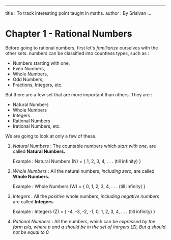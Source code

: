 
---
title : To track interesting point taught in maths.
author : By Srisivan
...


# Chapter 1 - Rational Numbers

Before going to rational numbers, first let's _familiarize_ ourselves with the
other sets. numbers can be classified into countless types, such as :
	
* Numbers starting with one,
* Even Numbers,
* Whole Numbers,
* Odd Numbers,
* Fractions, Integers, etc.

But there are a few set that are more important than others. They are :
	
* Natural Numbers
* Whole Numbers
* Integers
* Rational Numbers
* Irational Numbers, etc.

We are going to look at only a few of these. 

1. _Natural Numbers_ : The countable numbers which _start with one,_ are
   called __Natural Numbers.__
   
   Example : Natural Numbers (N) = { 1, 2, 3, 4, . . . (till infinity) } 


2. _Whole Numbers_ : All the natural numbers, _including
   zero,_ are called __Whole Numbers.__
	
	Example : Whole Numbers (W) = { 0, 1, 2, 3, 4, . . . (till infinity) }


3. _Integers_ : All the _positive_ whole numbers, _including negative numbers_
   are called __Integers.__
	
	Example : Integers (Z) = { -4, -3, -2, -1, 0, 1, 2, 3, 4, . . . (till infinity) }


4. _Rational Numbers_ : All the numbers, which can be _expressed by the form
   p/q, where p and q should be in the set of intrgers (Z), But q should not
   be equal to 0._ 

